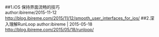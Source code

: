 ##1.iOS 保持界面流畅的技巧  
author:ibireme/2015-11-12  
http://blog.ibireme.com/2015/11/12/smooth_user_interfaces_for_ios/
##2.深入理解RunLoop
author:ibireme | 2015-05-18
http://blog.ibireme.com/2015/05/18/runloop/